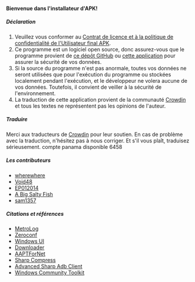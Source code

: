 #### Bienvenue dans l'installateur d'APK!

##### Déclaration
1. Veuillez vous conformer au [Contrat de licence et à la politique de confidentialité de l'Utilisateur final APK](https://github.com/Paving-Base/APK-Installer/blob/main/Privacy.md).
2. Ce programme est un logiciel open source, donc assurez-vous que le programme provient de [ce dépôt GitHub](https://github.com/Paving-Base/APK-Installer) ou [cette application](https://www.microsoft.com/store/apps/9P2JFQ43FPPG) pour assurer la sécurité de vos données.
3. Si la source du programme n'est pas anormale, toutes vos données ne seront utilisées que pour l'exécution du programme ou stockées localement pendant l'exécution, et le développeur ne volera aucune de vos données. Toutefois, il convient de veiller à la sécurité de l'environnement.
4. La traduction de cette application provient de la communauté [Crowdin](https://crowdin.com/project/APKInstaller "Crowdin") et tous les textes ne représentent pas les opinions de l'auteur.

##### Traduire
Merci aux traducteurs de [Crowdin](https://crowdin.com/project/APKInstaller "Crowdin") pour leur soutien. En cas de problème avec la traduction, n'hésitez pas à nous corriger. Et s'il vous plaît, traduisez sérieusement. compte panama disponible 6458

##### Les contributeurs
- [wherewhere](https://github.com/wherewhere)
- [Void48](https://github.com/Void48)
- [EP012014](https://github.com/EP012014)
- [A Big Salty Fish](https://github.com/bigsaltyfishes)
- [sam1357](https://github.com/sam1357)

##### Citations et références
- [MetroLog](https://github.com/roubachof/MetroLog "MetroLog")
- [Zeroconf](https://github.com/novotnyllc/Zeroconf "Zeroconf")
- [Windows UI](https://github.com/microsoft/microsoft-ui-xaml "Windows UI")
- [Downloader](https://github.com/bezzad/Downloader "Downloader")
- [AAPTForNet](https://github.com/canheo136/QuickLook.Plugin.ApkViewer "AAPTForNet")
- [Sharp Compress](https://github.com/adamhathcock/sharpcompress "Sharp Compress")
- [Advanced Sharp Adb Client](https://github.com/yungd1plomat/AdvancedSharpAdbClient "Advanced Sharp Adb Client")
- [Windows Community Toolkit](https://github.com/CommunityToolkit/WindowsCommunityToolkit "Windows Community Toolkit")